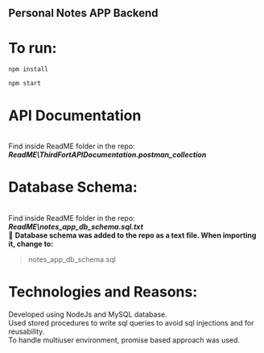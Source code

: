## Personal Notes APP Backend

# To run:

 `npm install`

`npm start`

# API Documentation
<br> Find inside ReadME folder in the repo: ***ReadME\ThirdFortAPIDocumentation.postman_collection***

# Database Schema:
<br> Find inside ReadME folder in the repo: ***ReadME\notes_app_db_schema.sql.txt*** 
<br> 🛑 ****Database schema was added to the repo as a text file. When importing it, change to:****
>notes_app_db_schema.sql


# Technologies and Reasons: 
Developed using NodeJs and MySQL database.<br>
Used stored procedures to write sql queries to avoid sql injections and for reusability.<br>
To handle multiuser environment, promise based approach was used.


